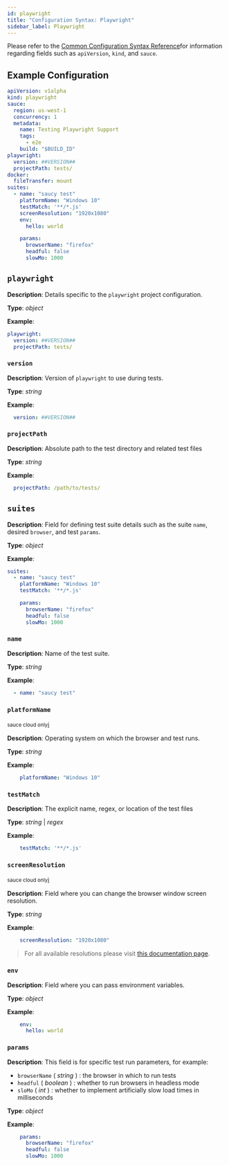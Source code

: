 ```yaml
---
id: playwright
title: "Configuration Syntax: Playwright"
sidebar_label: Playwright
---
```


Please refer to the [Common Configuration Syntax Reference](/testrunner-toolkit/configuration#common-syntax-reference)for information regarding fields such as `apiVersion`, `kind`, and `sauce`.

## Example Configuration

```yaml
apiVersion: v1alpha
kind: playwright
sauce:
  region: us-west-1
  concurrency: 1
  metadata:
    name: Testing Playwright Support
    tags:
      - e2e
    build: "$BUILD_ID"
playwright:
  version: ##VERSION##
  projectPath: tests/
docker:
  fileTransfer: mount
suites:
  - name: "saucy test"
    platformName: "Windows 10"
    testMatch: '**/*.js'
    screenResolution: "1920x1080"
    env:
      hello: world

    params:
      browserName: "firefox"
      headful: false
      slowMo: 1000
```

## `playwright`

__Description__: Details specific to the `playwright` project configuration.

__Type__: *object*

__Example__:
```yaml
playwright:
  version: ##VERSION##
  projectPath: tests/
```

### `version`

__Description__: Version of `playwright` to use during tests.

__Type__: *string*

__Example__:
```yaml
  version: ##VERSION##
```

### `projectPath`

__Description__: Absolute path to the test directory and related test files

__Type__: *string*

__Example__:
```yaml
  projectPath: /path/to/tests/
```

## `suites`

__Description__: Field for defining test suite details such as the suite `name`, desired `browser`, and test `params`.

__Type__: *object*

__Example__:
```yaml
suites:
  - name: "saucy test"
    platformName: "Windows 10"
    testMatch: '**/*.js'

    params:
      browserName: "firefox"
      headful: false
      slowMo: 1000
```

### `name`

__Description__: Name of the test suite.

__Type__: *string*

__Example__:
```yaml
  - name: "saucy test"
```

### `platformName`

<p><small><Highlight color="#ad1415">sauce cloud only</Highlight></small><a href="/testrunner-toolkit/running-tests#test-on-sauce-labs">ℹ</a></p>

__Description__: Operating system on which the browser and test runs.

__Type__: *string*

__Example__:
```yaml
    platformName: "Windows 10"
```

### `testMatch`

__Description__: The explicit name, regex, or location of the test files

__Type__: *string* | *regex*

__Example__:
```yaml
    testMatch: '**/*.js'
```

### `screenResolution`

<p><small><Highlight color="#ad1415">sauce cloud only</Highlight></small><a href="/testrunner-toolkit/running-tests#test-on-sauce-labs">ℹ</a></p>

__Description__: Field where you can change the browser window screen resolution.

__Type__: *string*

__Example__:
```yaml
    screenResolution: "1920x1080"
```

> For all available resolutions please visit [this documentation page](https://wiki.saucelabs.com/display/DOCS/Test+Configuration+Options#TestConfigurationOptions-SauceLabsCustomTestingOptions).

### `env`

__Description__: Field where you can pass environment variables.

__Type__: *object*

__Example__:
```yaml
    env:
      hello: world
```

### `params`

__Description__: This field is for specific test run parameters, for example:
* `browserName` ( *string* ) : the browser in which to run tests 
* `headful` ( *boolean* ) : whether to run browsers in headless mode
* `sloMo` ( *int* ) : whether to implement artificially slow load times in milliseconds

__Type__: *object*

__Example__:
```yaml
    params:
      browserName: "firefox"
      headful: false
      slowMo: 1000
```